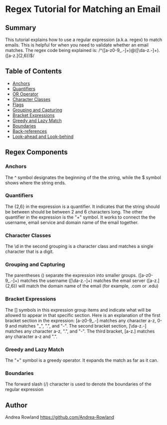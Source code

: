 # Regex Tutorial for Matching an Email

## Summary

This tutorial explains how to use a regular expression (a.k.a. regex) to match emails. This is helpful for when you need to validate whether an email matches. The regex code being explained is: 
/^([a-z0-9_\.-]+)@([\da-z\.-]+)\.([a-z\.]{2,6})$/

## Table of Contents

- [Anchors](#anchors)
- [Quantifiers](#quantifiers)
- [OR Operator](#or-operator)
- [Character Classes](#character-classes)
- [Flags](#flags)
- [Grouping and Capturing](#grouping-and-capturing)
- [Bracket Expressions](#bracket-expressions)
- [Greedy and Lazy Match](#greedy-and-lazy-match)
- [Boundaries](#boundaries)
- [Back-references](#back-references)
- [Look-ahead and Look-behind](#look-ahead-and-look-behind)

## Regex Components

### Anchors

The ^ symbol designates the beginning of the the string, while the $ symbol shows where the string ends.

### Quantifiers

The {2,6} in the expression is a quantifier. It indicates that the string should be between should be between 2 and 6 characters long. The other quantifier in the expression is the "+" symbol. It works to connect the the username, email service and domain name of the email together. 

### Character Classes

The \d in the second grouping is a character class and matches a single character that is a digit.

### Grouping and Capturing

The parentheses () separate the expression into smaller groups. 
    ([a-z0-9_\.-]+) matches the username 
    ([\da-z\.-]+) matches the email server
    ([a-z\.]{2,6}) will match the domain name of the email (for example, .com or .edu)

### Bracket Expressions

The [] symbols in this expression group items and indicate what will be allowed to appear in that specific section. Here is an explanation of the first bracket section in the expression: [a-z0-9_\.-] matches any character a-z, 0-9 and matches "_", ".", and "-". The second bracket section, [\da-z\.-] matches any character a-z, ".", and "-". The third bracket, [a-z\.] matches any character a-z and ".".

### Greedy and Lazy Match

The "+" symbol is a greedy operator. It expands the match as far as it can.

### Boundaries

The forward slash (/) character is used to denote the boundaries of the regular expression

## Author

Andrea Rowland
https://github.com/Andrea-Rowland
